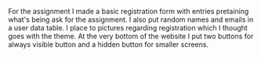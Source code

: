 For the assignment I made a basic registration form with entries pretaining what's being ask for the assignment.
I also put random names and emails in a user data table.
I place to pictures regarding registration which I thought goes with the theme.
At the very bottom of the website I put two buttons for always visible button and a hidden button for smaller screens.
